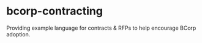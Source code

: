 # bcorp-contracting
Providing example language for contracts &amp; RFPs to help encourage BCorp adoption.
